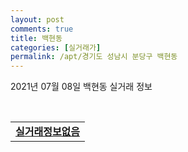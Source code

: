 ```yaml
---
layout: post
comments: true
title: 백현동
categories: [실거래가]
permalink: /apt/경기도 성남시 분당구 백현동
---
```


2021년 07월 08일 백현동 실거래 정보

<script type="text/javascript">
  google.charts.load('current', {'packages':['corechart']});
  google.charts.setOnLoadCallback(drawChart);

  function drawChart() {
    var data = google.visualization.arrayToDataTable([['거래일', '매매', '전월세', '전매'], ['20-07', 19, 147, 1], ['20-08', 11, 56, 4], ['20-09', 11, 46, 0], ['20-10', 9, 27, 0], ['20-11', 17, 51, 2], ['20-12', 26, 71, 2], ['21-01', 23, 62, 0], ['21-02', 16, 37, 1], ['21-03', 7, 35, 3], ['21-04', 11, 33, 6], ['21-05', 20, 63, 1], ['21-06', 3, 27, 0], ['21-07', 0, 1, 0]]);

    var options = {
      title: '최근 1년간 유형별 거래량 추이',
      legend: { position: 'bottom' }
    };

    var chart = new google.visualization.LineChart(document.getElementById('columnchart_material'));
    chart.draw(data, (options));년간 
  }
</script>

<div id="columnchart_material" style="width: 95%; margin-left: -35px; display: block"></div>
<br>
<table>
  <tr>
    <td colspan="4" style="font-weight: bold;"><a href="https://search.naver.com/search.naver?query=백현동 실거래정보없음">실거래정보없음</a></td>
  </tr>
    
</table>
    